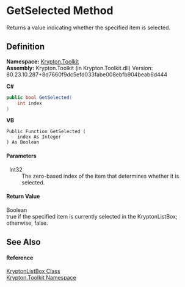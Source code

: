 # GetSelected Method


Returns a value indicating whether the specified item is selected.



## Definition
**Namespace:** <a href="79d2eac2-21f4-54ff-7552-b20c33c30600.md">Krypton.Toolkit</a>  
**Assembly:** Krypton.Toolkit (in Krypton.Toolkit.dll) Version: 80.23.10.287+8d7660f9dc5efd033fabe008ebfb904beab6d444

**C#**
``` C#
public bool GetSelected(
	int index
)
```
**VB**
``` VB
Public Function GetSelected ( 
	index As Integer
) As Boolean
```



#### Parameters
<dl><dt>  Int32</dt><dd>The zero-based index of the item that determines whether it is selected.</dd></dl>

#### Return Value
Boolean  
true if the specified item is currently selected in the KryptonListBox; otherwise, false.

## See Also


#### Reference
<a href="34d189d7-24ac-ce5b-4fff-cda88ff9e2aa.md">KryptonListBox Class</a>  
<a href="79d2eac2-21f4-54ff-7552-b20c33c30600.md">Krypton.Toolkit Namespace</a>  
